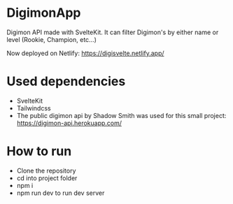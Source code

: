 # DigimonApp
Digimon API made with SvelteKit. It can filter Digimon's by either name or level (Rookie, Champion, etc...)

Now deployed on Netlify: https://digisvelte.netlify.app/

# Used dependencies
- SvelteKit
- Tailwindcss
- The public digimon api by Shadow Smith was used for this small project: https://digimon-api.herokuapp.com/

# How to run
- Clone the repository
- cd into project folder
- npm i
- npm run dev to run dev server
